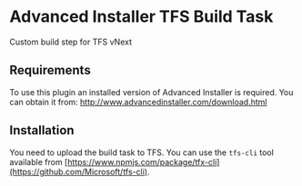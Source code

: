 # Advanced Installer TFS Build Task

Custom build step for TFS vNext

## Requirements

To use this plugin an installed version of Advanced Installer is required.
You can obtain it from: http://www.advancedinstaller.com/download.html

## Installation 

You need to upload the build task to TFS. You can use the `tfs-cli` tool available 
from [https://www.npmjs.com/package/tfx-cli](https://github.com/Microsoft/tfs-cli).